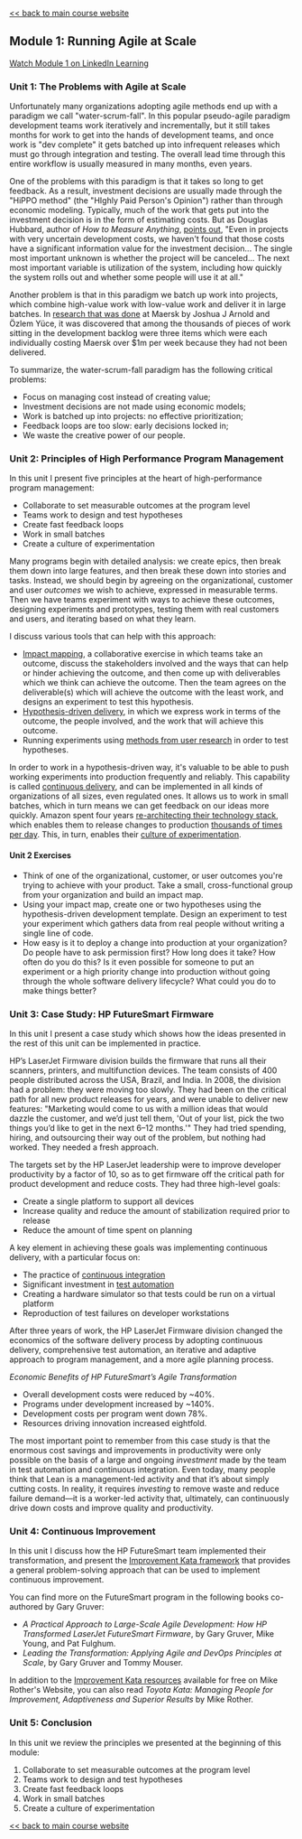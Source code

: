 [<< back to main course website](index.html)

## Module 1: Running Agile at Scale

[Watch Module 1 on LinkedIn Learning](https://www.linkedin.com/learning/lean-technology-strategy-running-agile-at-scale)

### Unit 1: The Problems with Agile at Scale

Unfortunately many organizations adopting agile methods end up with a paradigm we call "water-scrum-fall". In this popular pseudo-agile paradigm development teams work iteratively and incrementally, but it still takes months for work to get into the hands of development teams, and once work is "dev complete" it gets batched up into infrequent releases which must go through integration and testing. The overall lead time through this entire workflow is usually measured in many months, even years.

One of the problems with this paradigm is that it takes so long to get feedback. As a result, investment decisions are usually made through the "HiPPO method" (the "HIghly Paid Person's Opinion") rather than through economic modeling. Typically, much of the work that gets put into the investment decision is in the form of estimating costs. But as Douglas Hubbard, author of _How to Measure Anything_, [points out](https://www.cio.com/article/2438748/it-organization/the-it-measurement-inversion.html), "Even in projects with very uncertain development costs, we haven't found that those costs have a significant information value for the investment decision... The single most important unknown is whether the project will be canceled... The next most important variable is utilization of the system, including how quickly the system rolls out and whether some people will use it at all."

Another problem is that in this paradigm we batch up work into projects, which combine high-value work with low-value work and deliver it in large batches. In [research that was done](http://blackswanfarming.com/black-swan-farming-using-cost-of-delay/) at Maersk by Joshua J Arnold and Özlem Yüce, it was discovered that among the thousands of pieces of work sitting in the development backlog were three items which were each individually costing Maersk over $1m per week because they had not been delivered.

To summarize, the water-scrum-fall paradigm has the following critical problems:

* Focus on managing cost instead of creating value;
* Investment decisions are not made using economic models;
* Work is batched up into projects: no effective prioritization;
* Feedback loops are too slow: early decisions locked in;
* We waste the creative power of our people.

### Unit 2: Principles of High Performance Program Management

In this unit I present five principles at the heart of high-performance program management:

* Collaborate to set measurable outcomes at the program level
* Teams work to design and test hypotheses
* Create fast feedback loops
* Work in small batches
* Create a culture of experimentation

Many programs begin with detailed analysis: we create epics, then break them down into large features, and then break these down into stories and tasks. Instead, we should begin by agreeing on the organizational, customer and user *outcomes* we wish to achieve, expressed in measurable terms. Then we have teams experiment with ways to achieve these outcomes, designing experiments and prototypes, testing them with real customers and users, and iterating based on what they learn.

I discuss various tools that can help with this approach:

* [Impact mapping](https://www.impactmapping.org/), a collaborative exercise in which teams take an outcome, discuss the stakeholders involved and the ways that can help or hinder achieving the outcome, and then come up with deliverables which we think can achieve the outcome. Then the team agrees on the deliverable(s) which will achieve the outcome with the least work, and designs an experiment to test this hypothesis.
* [Hypothesis-driven delivery](https://www.thoughtworks.com/insights/blog/how-implement-hypothesis-driven-development), in which we express work in terms of the outcome, the people involved, and the work that will achieve this outcome.
* Running experiments using [methods from user research](https://www.usability.gov/what-and-why/user-research.html) in order to test hypotheses.

In order to work in a hypothesis-driven way, it's valuable to be able to push working experiments into production frequently and reliably. This capability is called [continuous delivery](https://continuousdelivery.com/), and can be implemented in all kinds of organizations of all sizes, even regulated ones. It allows us to work in small batches, which in turn means we can get feedback on our ideas more quickly. Amazon spent four years [re-architecting their technology stack](https://gist.github.com/jezhumble/a8b3cbb4ea20139582fa8ffc9d791fb2), which enables them to release changes to production [thousands of times per day](https://www.youtube.com/watch?v=dxk8b9rSKOo). This, in turn, enables their [culture of experimentation](https://glinden.blogspot.com/2006/04/early-amazon-shopping-cart.html).

#### Unit 2 Exercises

* Think of one of the organizational, customer, or user outcomes you're trying to achieve with your product. Take a small, cross-functional group from your organization and build an impact map.
* Using your impact map, create one or two hypotheses using the hypothesis-driven development template. Design an experiment to test your experiment which gathers data from real people without writing a single line of code.
* How easy is it to deploy a change into production at your organization? Do people have to ask permission first? How long does it take? How often do you do this? Is it even possible for someone to put an experiment or a high priority change into production without going through the whole software delivery lifecycle? What could you do to make things better?

### Unit 3: Case Study: HP FutureSmart Firmware

In this unit I present a case study which shows how the ideas presented in the rest of this unit can be implemented in practice.

HP’s LaserJet Firmware division builds the firmware that runs all their scanners, printers, and multifunction devices. The team consists of 400 people distributed across the USA, Brazil, and India. In 2008, the division had a problem: they were moving too slowly. They had been on the critical path for all new product releases for years, and were unable to deliver new features: "Marketing would come to us with a million ideas that would dazzle the customer, and we’d just tell them, 'Out of your list, pick the two things you’d like to get in the next 6–12 months.'" They had tried spending, hiring, and outsourcing their way out of the problem, but nothing had worked. They needed a fresh approach.

The targets set by the HP LaserJet leadership were to improve developer productivity by a factor of 10, so as to get firmware off the critical path for product development and reduce costs. They had three high-level goals:

* Create a single platform to support all devices
* Increase quality and reduce the amount of stabilization required prior to release
* Reduce the amount of time spent on planning

A key element in achieving these goals was implementing continuous delivery, with a particular focus on:

* The practice of [continuous integration](https://continuousdelivery.com/foundations/configuration-management/)
* Significant investment in [test automation](https://continuousdelivery.com/foundations/test-automation/)
* Creating a hardware simulator so that tests could be run on a virtual platform
* Reproduction of test failures on developer workstations

After three years of work, the HP LaserJet Firmware division changed the economics of the software delivery process by adopting continuous delivery, comprehensive test automation, an iterative and adaptive approach to program management, and a more agile planning process.

_Economic Benefits of HP FutureSmart’s Agile Transformation_

* Overall development costs were reduced by ~40%.
* Programs under development increased by ~140%.
* Development costs per program went down 78%.
* Resources driving innovation increased eightfold.

The most important point to remember from this case study is that the enormous cost savings and improvements in productivity were only possible on the basis of a large and ongoing _investment_ made by the team in test automation and continuous integration. Even today, many people think that Lean is a management-led activity and that it’s about simply cutting costs. In reality, it requires _investing_ to remove waste and reduce failure demand—it is a worker-led activity that, ultimately, can continuously drive down costs and improve quality and productivity.

### Unit 4: Continuous Improvement

In this unit I discuss how the HP FutureSmart team implemented their transformation, and present the [Improvement Kata framework](http://www-personal.umich.edu/~mrother/The_Improvement_Kata.html) that provides a general problem-solving approach that can be used to implement continuous improvement.

You can find more on the FutureSmart program in the following books co-authored by Gary Gruver:

* _A Practical Approach to Large-Scale Agile Development: How HP Transformed LaserJet FutureSmart Firmware_, by Gary Gruver, Mike Young, and Pat Fulghum.
* _Leading the Transformation: Applying Agile and DevOps Principles at Scale_, by Gary Gruver and Tommy Mouser.

In addition to the [Improvement Kata resources](http://www-personal.umich.edu/~mrother/The_Improvement_Kata.html) available for free on Mike Rother's Website, you can also read _Toyota Kata: Managing People for Improvement, Adaptiveness and Superior Results_ by Mike Rother.

### Unit 5: Conclusion

In this unit we review the principles we presented at the beginning of this module:

1. Collaborate to set measurable outcomes at the program level
2. Teams work to design and test hypotheses
3. Create fast feedback loops
4. Work in small batches
5. Create a culture of experimentation

[<< back to main course website](index.html)
